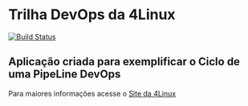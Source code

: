# Trilha DevOps da 4Linux

<!-- Altere a Flag abaixo com sua URL do Travis -->
[![Build Status](https://travis-ci.com/n-lima/DevOpsLab-HelloWorld.svg?branch=master)](https://travis-ci.com/n-lima/DevOpsLab-HelloWorld)

## Aplicação criada para exemplificar o Ciclo de uma PipeLine DevOps


Para maiores informações acesse o [Site da 4Linux](https://www.4linux.com.br/cursos/devops)
